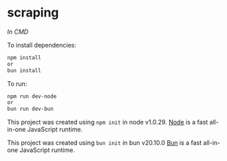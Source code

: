 # scraping

*In CMD*

To install dependencies:

```bash
npm install
or
bun install
```

To run:

```bash
npm run dev-node
or
bun run dev-bun
```
This project was created using `npm init` in node v1.0.29. [Node](https://nodejs.org/en) is a fast all-in-one JavaScript runtime.

This project was created using `bun init` in bun v20.10.0 [Bun](https://bun.sh) is a fast all-in-one JavaScript runtime.
